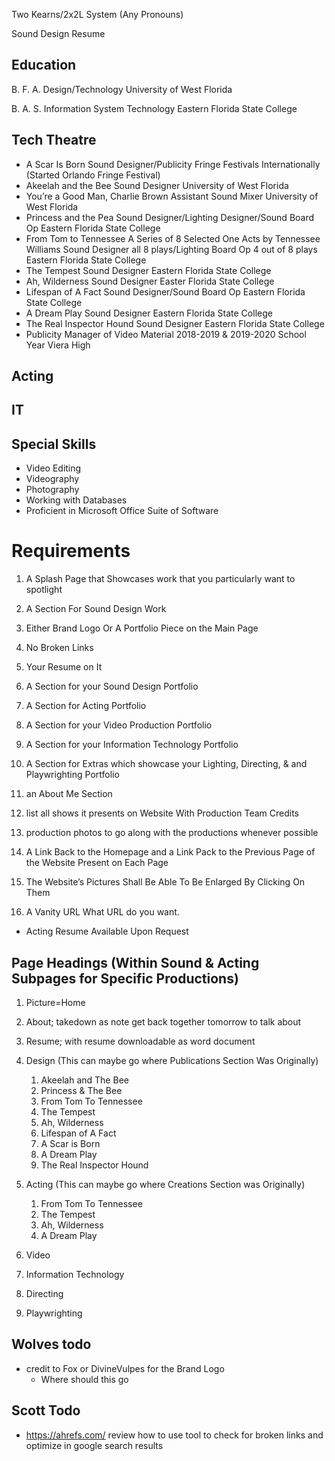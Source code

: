 Two Kearns/2x2L System
(Any Pronouns)

Sound Design Resume

## Education
B. F. A. Design/Technology University of West Florida

B. A. S. Information System Technology Eastern Florida State College

## Tech Theatre
 - A Scar Is Born Sound Designer/Publicity Fringe Festivals Internationally (Started Orlando Fringe Festival)
 - Akeelah and the Bee Sound Designer University of West Florida
 - You’re a Good Man, Charlie Brown Assistant Sound Mixer University of West Florida
 - Princess and the Pea Sound Designer/Lighting Designer/Sound Board Op Eastern Florida State College
 - From Tom to Tennessee A Series of 8 Selected One Acts by Tennessee Williams Sound Designer all 8 plays/Lighting Board Op 4 out of 8 plays Eastern Florida State College
 - The Tempest Sound Designer Eastern Florida State College
 - Ah, Wilderness Sound Designer Easter Florida State College
 - Lifespan of A Fact Sound Designer/Sound Board Op Eastern Florida State College
 - A Dream Play Sound Designer Eastern Florida State College
 - The Real Inspector Hound Sound Designer Eastern Florida State College
 - Publicity Manager of Video Material 2018-2019 &amp; 2019-2020 School Year Viera High

## Acting



## IT


## Special Skills

 - Video Editing
 - Videography
 - Photography
 - Working with Databases
 - Proficient in Microsoft Office Suite of Software

# Requirements

1. A Splash Page that Showcases work that you particularly want to spotlight
2. A Section For Sound Design Work
3. Either Brand Logo Or A Portfolio Piece on the Main Page
4. No Broken Links
5. Your Resume on It
6. A Section for your Sound Design Portfolio
7. A Section for Acting Portfolio
8. A Section for your Video Production Portfolio
9. A Section for your Information Technology Portfolio
10. A Section for Extras which showcase your Lighting, Directing, & and Playwrighting Portfolio
11. an About Me Section
12. list all shows it presents on Website With Production Team Credits
13. production photos to go along with the productions whenever possible
14. A Link Back to the Homepage and a Link Pack to the Previous Page of the Website Present on Each Page
15.	The Website’s Pictures Shall Be Able To Be Enlarged By Clicking On Them

16. A Vanity URL
        What URL do you want. 
- Acting Resume Available Upon Request


## Page Headings (Within Sound & Acting Subpages for Specific Productions)
1. Picture=Home
2. About; takedown as note get back together tomorrow to talk about
3. Resume; with resume downloadable as word document
4. Design (This can maybe go where Publications Section Was Originally)
   1. Akeelah and The Bee
   2. Princess & The Bee
   3. From Tom To Tennessee
   4. The Tempest
   5. Ah, Wilderness
   6. Lifespan of A Fact
   7. A Scar is Born
   8. A Dream Play
   9. The Real Inspector Hound

5. Acting (This can maybe go where Creations Section was Originally)
   1. From Tom To Tennessee
   2. The Tempest
   3. Ah, Wilderness
   4. A Dream Play
6. Video
7. Information Technology
8. Directing
9. Playwrighting


## Wolves todo


- credit to Fox or DivineVulpes for the Brand Logo
    - Where should this go
    
## Scott Todo

- https://ahrefs.com/  review how to use tool to check for broken links and optimize in google search results


